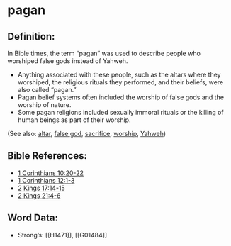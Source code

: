 # pagan

## Definition:

In Bible times, the term “pagan” was used to describe people who worshiped false gods instead of Yahweh.

* Anything associated with these people, such as the altars where they worshiped, the religious rituals they performed, and their beliefs, were also called “pagan.”
* Pagan belief systems often included the worship of false gods and the worship of nature.
* Some pagan religions included sexually immoral rituals or the killing of human beings as part of their worship.

(See also: [altar](../kt/altar.md), [false god](../kt/falsegod.md), [sacrifice](../other/sacrifice.md), [worship](../kt/worship.md), [Yahweh](../kt/yahweh.md))

## Bible References:

* [1 Corinthians 10:20-22](rc://en/tn/help/1co/10/20)
* [1 Corinthians 12:1-3](rc://en/tn/help/1co/12/01)
* [2 Kings 17:14-15](rc://en/tn/help/2ki/17/14)
* [2 Kings 21:4-6](rc://en/tn/help/2ki/21/04)

## Word Data:

* Strong’s: [[H1471]], [[G01484]]

